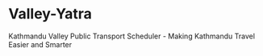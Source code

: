 # Valley-Yatra
Kathmandu Valley Public Transport Scheduler - Making Kathmandu Travel Easier and Smarter
